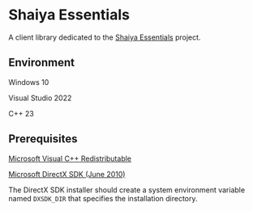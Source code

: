 # Shaiya Essentials

A client library dedicated to the [Shaiya Essentials](https://www.elitepvpers.com/forum/shaiya-pserver-guides-releases/5171510-release-shaiya-essentials.html) project.

## Environment

Windows 10

Visual Studio 2022

C++ 23

## Prerequisites

[Microsoft Visual C++ Redistributable](https://aka.ms/vs/17/release/vc_redist.x86.exe)

[Microsoft DirectX SDK (June 2010)](https://www.microsoft.com/en-us/download/details.aspx?id=6812)

The DirectX SDK installer should create a system environment variable named `DXSDK_DIR` that specifies the installation directory.
